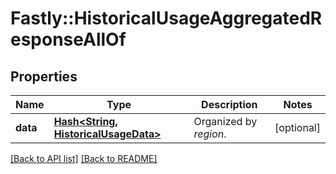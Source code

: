 # Fastly::HistoricalUsageAggregatedResponseAllOf

## Properties

| Name | Type | Description | Notes |
| ---- | ---- | ----------- | ----- |
| **data** | [**Hash&lt;String, HistoricalUsageData&gt;**](HistoricalUsageData.md) | Organized by *region*. | [optional] |

[[Back to API list]](../../README.md#endpoints) [[Back to README]](../../README.md)

